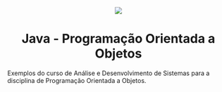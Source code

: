 <p align="center">
  <img src="https://github.com/YannMartins/Java/assets/102706324/ce89cfa2-5014-4c61-9c34-6eaf3f5be64a">
  <h1 align="center">Java - Programação Orientada a Objetos</h1>
</p>

Exemplos do curso de Análise e Desenvolvimento de Sistemas para a disciplina de Programação Orientada a Objetos.
